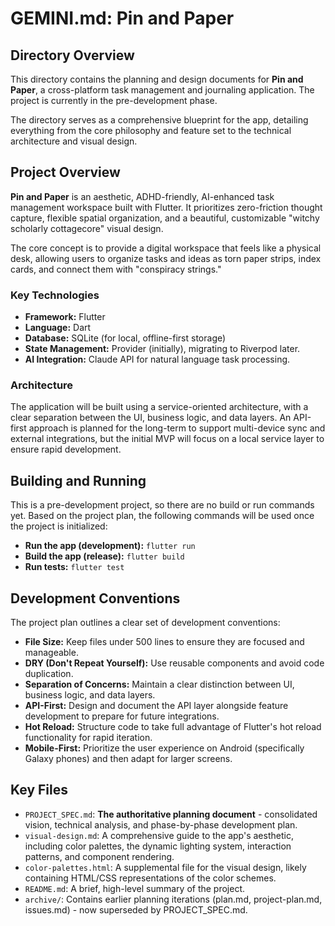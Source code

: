 # GEMINI.md: Pin and Paper

## Directory Overview

This directory contains the planning and design documents for **Pin and Paper**, a cross-platform task management and journaling application. The project is currently in the pre-development phase.

The directory serves as a comprehensive blueprint for the app, detailing everything from the core philosophy and feature set to the technical architecture and visual design.

## Project Overview

**Pin and Paper** is an aesthetic, ADHD-friendly, AI-enhanced task management workspace built with Flutter. It prioritizes zero-friction thought capture, flexible spatial organization, and a beautiful, customizable "witchy scholarly cottagecore" visual design.

The core concept is to provide a digital workspace that feels like a physical desk, allowing users to organize tasks and ideas as torn paper strips, index cards, and connect them with "conspiracy strings."

### Key Technologies
*   **Framework:** Flutter
*   **Language:** Dart
*   **Database:** SQLite (for local, offline-first storage)
*   **State Management:** Provider (initially), migrating to Riverpod later.
*   **AI Integration:** Claude API for natural language task processing.

### Architecture
The application will be built using a service-oriented architecture, with a clear separation between the UI, business logic, and data layers. An API-first approach is planned for the long-term to support multi-device sync and external integrations, but the initial MVP will focus on a local service layer to ensure rapid development.

## Building and Running

This is a pre-development project, so there are no build or run commands yet. Based on the project plan, the following commands will be used once the project is initialized:

*   **Run the app (development):** `flutter run`
*   **Build the app (release):** `flutter build`
*   **Run tests:** `flutter test`

## Development Conventions

The project plan outlines a clear set of development conventions:

*   **File Size:** Keep files under 500 lines to ensure they are focused and manageable.
*   **DRY (Don't Repeat Yourself):** Use reusable components and avoid code duplication.
*   **Separation of Concerns:** Maintain a clear distinction between UI, business logic, and data layers.
*   **API-First:** Design and document the API layer alongside feature development to prepare for future integrations.
*   **Hot Reload:** Structure code to take full advantage of Flutter's hot reload functionality for rapid iteration.
*   **Mobile-First:** Prioritize the user experience on Android (specifically Galaxy phones) and then adapt for larger screens.

## Key Files

*   `PROJECT_SPEC.md`: **The authoritative planning document** - consolidated vision, technical analysis, and phase-by-phase development plan.
*   `visual-design.md`: A comprehensive guide to the app's aesthetic, including color palettes, the dynamic lighting system, interaction patterns, and component rendering.
*   `color-palettes.html`: A supplemental file for the visual design, likely containing HTML/CSS representations of the color schemes.
*   `README.md`: A brief, high-level summary of the project.
*   `archive/`: Contains earlier planning iterations (plan.md, project-plan.md, issues.md) - now superseded by PROJECT_SPEC.md.
